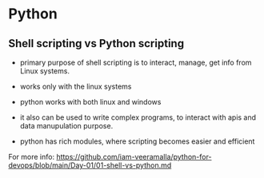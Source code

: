 # Python

## Shell scripting vs Python scripting

- primary purpose of shell scripting is to interact, manage, get info from Linux systems.
- works only with the linux systems

- python works with both linux and windows
- it also can be used to write complex programs, to interact with apis and data manupulation purpose.
- python has rich modules, where scripting becomes easier and efficient

For more info: https://github.com/iam-veeramalla/python-for-devops/blob/main/Day-01/01-shell-vs-python.md
